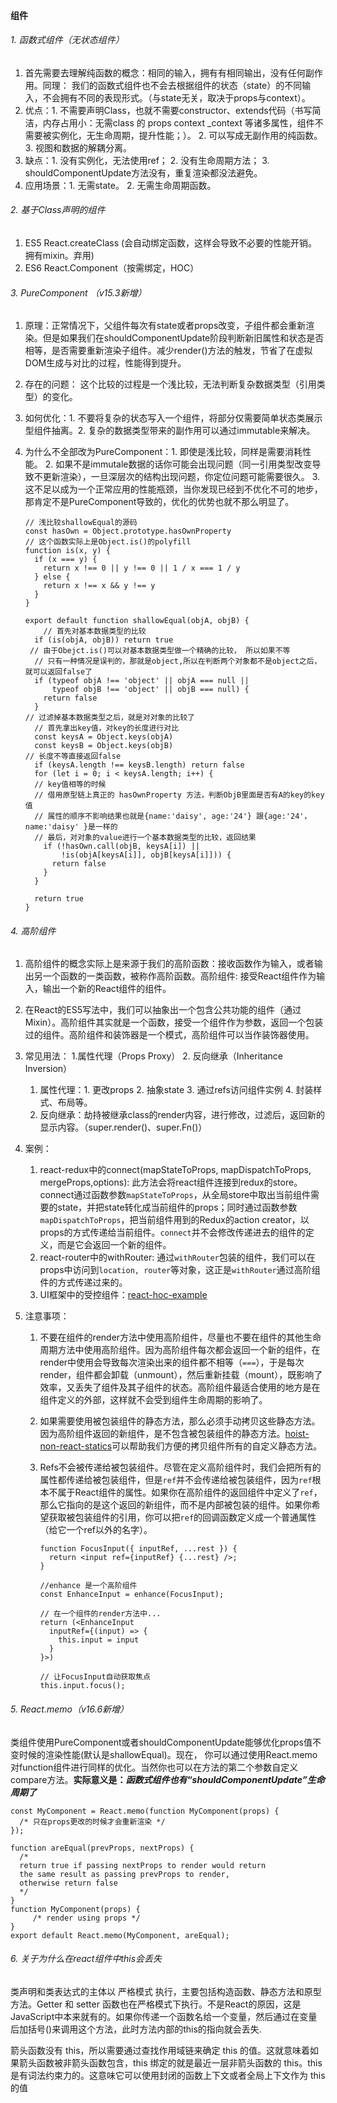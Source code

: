 #### 组件

###### 1. 函数式组件（无状态组件）

1. 首先需要去理解纯函数的概念：相同的输入，拥有有相同输出，没有任何副作用。同理： 我们的函数式组件也不会去根据组件的状态（state）的不同输入，不会拥有不同的表现形式。（与state无关，取决于props与context）。
2. 优点：1. 不需要声明Class，也就不需要constructor、extends代码（书写简洁，内存占用小：无需class 的 props context _context 等诸多属性，组件不需要被实例化，无生命周期，提升性能；）。 2. 可以写成无副作用的纯函数。 3. 视图和数据的解耦分离。
3. 缺点：1. 没有实例化，无法使用ref； 2. 没有生命周期方法； 3. shouldComponentUpdate方法没有，重复渲染都没法避免。
4. 应用场景：1. 无需state。 2. 无需生命周期函数。

######  2. 基于Class声明的组件

1. ES5 React.createClass (会自动绑定函数，这样会导致不必要的性能开销。拥有mixin。弃用)
2. ES6 React.Component（按需绑定，HOC）

###### 3. PureComponent （v15.3新增）

1. 原理：正常情况下，父组件每次有state或者props改变，子组件都会重新渲染。但是如果我们在shouldComponentUpdate阶段判断新旧属性和状态是否相等，是否需要重新渲染子组件。减少render()方法的触发，节省了在虚拟DOM生成与对比的过程，性能得到提升。

2. 存在的问题： 这个比较的过程是一个浅比较，无法判断复杂数据类型（引用类型）的变化。

3. 如何优化：1. 不要将复杂的状态写入一个组件，将部分仅需要简单状态类展示型组件抽离。2. 复杂的数据类型带来的副作用可以通过immutable来解决。

4. 为什么不全部改为PureComponent：1. 即使是浅比较，同样是需要消耗性能。 2. 如果不是immutale数据的话你可能会出现问题（同一引用类型改变导致不更新渲染），一旦深层次的结构出现问题，你定位问题可能需要很久。 3. 这不足以成为一个正常应用的性能瓶颈，当你发现已经到不优化不可的地步，那肯定不是PureComponent导致的，优化的优势也就不那么明显了。

   ```
   // 浅比较shallowEqual的源码
   const hasOwn = Object.prototype.hasOwnProperty
   // 这个函数实际上是Object.is()的polyfill
   function is(x, y) {
     if (x === y) {
       return x !== 0 || y !== 0 || 1 / x === 1 / y
     } else {
       return x !== x && y !== y
     }
   }
   
   export default function shallowEqual(objA, objB) {
       // 首先对基本数据类型的比较
     if (is(objA, objB)) return true
    // 由于Obejct.is()可以对基本数据类型做一个精确的比较， 所以如果不等
     // 只有一种情况是误判的，那就是object,所以在判断两个对象都不是object之后，就可以返回false了
     if (typeof objA !== 'object' || objA === null ||
         typeof objB !== 'object' || objB === null) {
       return false
     }
   // 过滤掉基本数据类型之后，就是对对象的比较了
     // 首先拿出key值，对key的长度进行对比
     const keysA = Object.keys(objA)
     const keysB = Object.keys(objB)
   // 长度不等直接返回false
     if (keysA.length !== keysB.length) return false
     for (let i = 0; i < keysA.length; i++) {
     // key值相等的时候
     // 借用原型链上真正的 hasOwnProperty 方法，判断ObjB里面是否有A的key的key值
     // 属性的顺序不影响结果也就是{name:'daisy', age:'24'} 跟{age:'24'，name:'daisy' }是一样的
     // 最后，对对象的value进行一个基本数据类型的比较，返回结果
       if (!hasOwn.call(objB, keysA[i]) ||
           !is(objA[keysA[i]], objB[keysA[i]])) {
         return false
       }
     }
   
     return true
   }
   ```

###### 4. 高阶组件

1. 高阶组件的概念实际上是来源于我们的高阶函数：接收函数作为输入，或者输出另一个函数的一类函数，被称作高阶函数。高阶组件: 接受React组件作为输入，输出一个新的React组件的组件。

2. 在React的ES5写法中，我们可以抽象出一个包含公共功能的组件（通过Mixin）。高阶组件其实就是一个函数，接受一个组件作为参数，返回一个包装过的组件。高阶组件和装饰器是一个模式，高阶组件可以当作装饰器使用。

3. 常见用法： 1.属性代理（Props Proxy） 2. 反向继承（Inheritance Inversion）

   1. 属性代理：1. 更改props 2. 抽象state 3. 通过refs访问组件实例 4. 封装样式、布局等。
   2. 反向继承：劫持被继承class的render内容，进行修改，过滤后，返回新的显示内容。（super.render()、super.Fn()）

4. 案例：

   1. react-redux中的connect(mapStateToProps, mapDispatchToProps, mergeProps,options): 此方法会将react组件连接到redux的store。connect通过函数参数`mapStateToProps`，从全局store中取出当前组件需要的state，并把state转化成当前组件的props；同时通过函数参数`mapDispatchToProps`，把当前组件用到的Redux的action creator，以props的方式传递给当前组件。`connect`并不会修改传递进去的组件的定义，而是它会返回一个新的组件。
   2. react-router中的withRouter: 通过`withRouter`包装的组件，我们可以在props中访问到`location, router`等对象，这正是`withRouter`通过高阶组件的方式传递过来的。
   3. UI框架中的受控组件：[react-hoc-example](https://github.com/franleplant/react-hoc-examples/blob/master/pp_state.js)

5. 注意事项：

   1. 不要在组件的render方法中使用高阶组件，尽量也不要在组件的其他生命周期方法中使用高阶组件。因为高阶组件每次都会返回一个新的组件，在render中使用会导致每次渲染出来的组件都不相等（`===`），于是每次render，组件都会卸载（unmount），然后重新挂载（mount），既影响了效率，又丢失了组件及其子组件的状态。高阶组件最适合使用的地方是在组件定义的外部，这样就不会受到组件生命周期的影响了。

   2. 如果需要使用被包装组件的静态方法，那么必须手动拷贝这些静态方法。因为高阶组件返回的新组件，是不包含被包装组件的静态方法。[hoist-non-react-statics](https://link.jianshu.com/?t=https%3A%2F%2Fgithub.com%2Fmridgway%2Fhoist-non-react-statics)可以帮助我们方便的拷贝组件所有的自定义静态方法。

   3. Refs不会被传递给被包装组件。尽管在定义高阶组件时，我们会把所有的属性都传递给被包装组件，但是`ref`并不会传递给被包装组件，因为`ref`根本不属于React组件的属性。如果你在高阶组件的返回组件中定义了`ref`，那么它指向的是这个返回的新组件，而不是内部被包装的组件。如果你希望获取被包装组件的引用，你可以把`ref`的回调函数定义成一个普通属性（给它一个ref以外的名字）。

      ```
      function FocusInput({ inputRef, ...rest }) {
        return <input ref={inputRef} {...rest} />;
      }
      
      //enhance 是一个高阶组件
      const EnhanceInput = enhance(FocusInput);
      
      // 在一个组件的render方法中...
      return (<EnhanceInput 
        inputRef={(input) => {
          this.input = input
        }
      }>)
      
      // 让FocusInput自动获取焦点
      this.input.focus();
      ```

###### 5. React.memo（v16.6新增）

类组件使用PureComponent或者shouldComponentUpdate能够优化props值不变时候的渲染性能(默认是shallowEqual)。现在， 你可以通过使用React.memo对function组件进行同样的优化。当然你也可以在方法的第二个参数自定义compare方法。**实际意义是：*函数式组件也有“shouldComponentUpdate”生命周期了***

```
const MyComponent = React.memo(function MyComponent(props) {
  /* 只在props更改的时候才会重新渲染 */
});

function areEqual(prevProps, nextProps) {
  /*
  return true if passing nextProps to render would return
  the same result as passing prevProps to render,
  otherwise return false
  */
}
function MyComponent(props) {
     /* render using props */
}
export default React.memo(MyComponent, areEqual);
```

###### 6. 关于为什么在react组件中this会丢失

类声明和类表达式的主体以 严格模式 执行，主要包括构造函数、静态方法和原型方法。Getter 和 setter 函数也在严格模式下执行。不是React的原因，这是JavaScript中本来就有的。如果你传递一个函数名给一个变量，然后通过在变量后加括号()来调用这个方法，此时方法内部的this的指向就会丢失.

箭头函数没有 this，所以需要通过查找作用域链来确定 this 的值。这就意味着如果箭头函数被非箭头函数包含，this 绑定的就是最近一层非箭头函数的 this。this 是有词法约束力的。这意味它可以使用封闭的函数上下文或者全局上下文作为 this 的值